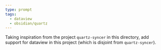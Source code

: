 ```yaml
---
type: prompt
tags:
  - dataview
  - obsidian/quartz
---
```

Taking inspiration from the project `quartz-syncer` in this directory, add support for dataview in this project (which is disjoint from `quartz-syncer`).